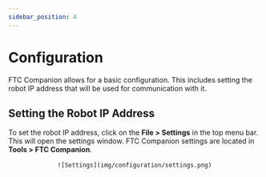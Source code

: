 ```yaml
---
sidebar_position: 4
---
```


<!-- TODO prevedit -->
# Configuration
FTC Companion allows for a basic configuration. This includes setting the robot IP address that will be used for
communication with it.

## Setting the Robot IP Address
To set the robot IP address, click on the **File > Settings** in the top menu bar. This will open the settings window.
FTC Companion settings are located in **Tools > FTC Companion**.

<div align="center">

    ![Settings](img/configuration/settings.png)

</div>
